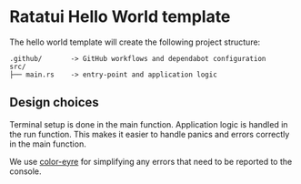 # Ratatui Hello World template

The hello world template will create the following project structure:

```text
.github/       -> GitHub workflows and dependabot configuration
src/
├── main.rs    -> entry-point and application logic
```

## Design choices

Terminal setup is done in the main function. Application logic is handled in the run function. This
makes it easier to handle panics and errors correctly in the main function.

We use [color-eyre](https://docs.rs/color-eyre/latest/color_eyre/) for simplifying any errors that
need to be reported to the console.
